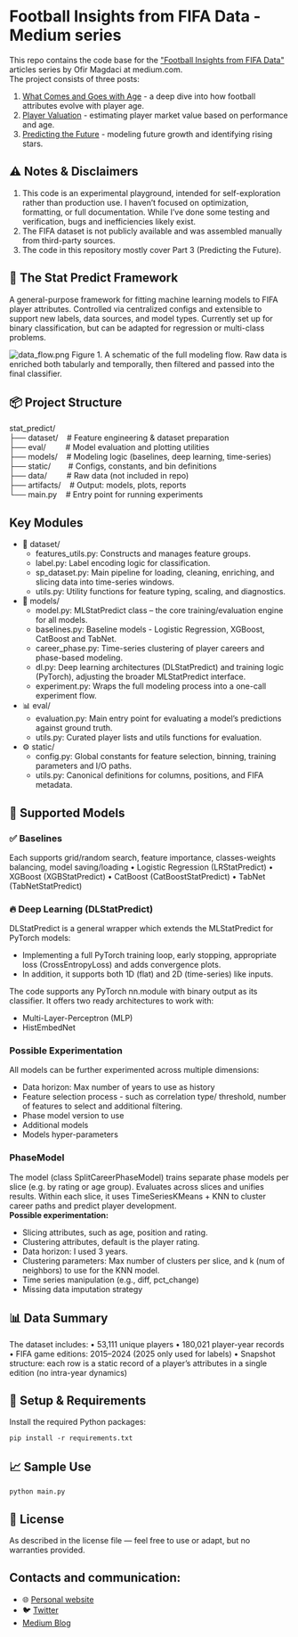 # Football Insights from FIFA Data - Medium series

This repo contains the code base for the <a href="https://medium.com/@ofirmagdaci">"Football Insights from FIFA
Data"</a> articles series by Ofir Magdaci at medium.com.<br>
The project consists of three posts:
1. <a href="https://medium.com/@ofirmagdaci/football-insights-from-fifa-data-what-comes-and-goes-with-age-2c4636bc99d1">
   What Comes and Goes with Age</a> - a deep dive into how football attributes evolve with player age.
2. <a href="https://medium.com/@ofirmagdaci/football-insights-from-fifa-data-player-valuation-55b1b748e05d">Player
   Valuation</a> - estimating player market value based on performance and age.
3. <a href="https://medium.com/@ofirmagdaci/">Predicting the Future</a> - modeling future growth and identifying
   rising stars.

## ⚠️ Notes & Disclaimers
1. This code is an experimental playground, intended for self-exploration rather than production use. I haven’t focused on optimization, formatting, or full documentation. While I’ve done some testing and verification, bugs and inefficiencies likely exist. 
2. The FIFA dataset is not publicly available and was assembled manually from third-party sources.
3. The code in this repository mostly cover Part 3 (Predicting the Future).

## 🧠 The Stat Predict Framework
A general-purpose framework for fitting machine learning models to FIFA player attributes. Controlled via centralized configs and extensible to support new labels, data sources, and model types.
Currently set up for binary classification, but can be adapted for regression or multi-class problems.

![data_flow.png](artifacts/figures/data_flow.png)
Figure 1. A schematic of the full modeling flow. Raw data is enriched both tabularly and temporally, then filtered and passed into the final classifier.

## 📦 Project Structure
stat_predict/<br>
├── dataset/&nbsp;&nbsp;&nbsp;&nbsp;# Feature engineering & dataset preparation<br>
├── eval/&nbsp;&nbsp;&nbsp;&nbsp;&nbsp;&nbsp;&nbsp;&nbsp;&nbsp;# Model evaluation and plotting utilities<br>
├── models/&nbsp;&nbsp;&nbsp;&nbsp;# Modeling logic (baselines, deep learning, time-series)<br>
├── static/&nbsp;&nbsp;&nbsp;&nbsp;&nbsp;&nbsp;&nbsp;&nbsp;# Configs, constants, and bin definitions<br>
├── data/&nbsp;&nbsp;&nbsp;&nbsp;&nbsp;&nbsp;&nbsp;&nbsp;&nbsp;# Raw data (not included in repo)<br>
├── artifacts/ &nbsp;&nbsp;&nbsp;# Output: models, plots, reports<br>
└── main.py &nbsp;&nbsp;&nbsp;# Entry point for running experiments<br>

## Key Modules
- 📁 dataset/
    - features_utils.py: Constructs and manages feature groups.
    - label.py: Label encoding logic for classification.
    - sp_dataset.py: Main pipeline for loading, cleaning, enriching, and slicing data into time-series windows.
    - utils.py: Utility functions for feature typing, scaling, and diagnostics.
- 🤖 models/
    - model.py: MLStatPredict class – the core training/evaluation engine for all models.
    - baselines.py: Baseline models - Logistic Regression, XGBoost, CatBoost and TabNet.
    - career_phase.py: Time-series clustering of player careers and phase-based modeling.
    - dl.py: Deep learning architectures (DLStatPredict) and training logic (PyTorch), adjusting the broader MLStatPredict interface.
    - experiment.py: Wraps the full modeling process into a one-call experiment flow.
- 📊 eval/
    - evaluation.py: Main entry point for evaluating a model’s predictions against ground truth.
    - utils.py: Curated player lists and utils functions for evaluation.
- ⚙️ static/
    - config.py: Global constants for feature selection, binning, training parameters and I/O paths.
    - utils.py: Canonical definitions for columns, positions, and FIFA metadata.

## 🤖 Supported Models
### ✅ Baselines
Each supports grid/random search, feature importance, classes-weights balancing, model saving/loading
	•	Logistic Regression (LRStatPredict)
	•	XGBoost (XGBStatPredict)
	•	CatBoost (CatBoostStatPredict)
	•	TabNet (TabNetStatPredict)

### 🔥 Deep Learning (DLStatPredict)
DLStatPredict is a general wrapper which extends the MLStatPredict for PyTorch models: 
- Implementing a full PyTorch training loop, early stopping, appropriate loss (CrossEntropyLoss) and adds convergence plots. <br>
- In addition, it supports both 1D (flat) and 2D (time-series) like inputs. 

The code supports any PyTorch nn.module with binary output as its classifier. It offers two ready architectures to work with:
- Multi-Layer-Perceptron (MLP)
- HistEmbedNet

### Possible Experimentation
All models can be further experimented across multiple dimensions:
- Data horizon: Max number of years to use as history
- Feature selection process - such as correlation type/ threshold, number of features to select and additional filtering.
- Phase model version to use
- Additional models
- Models hyper-parameters

### PhaseModel
The model (class SplitCareerPhaseModel) trains separate phase models per slice (e.g. by rating or age group). Evaluates across slices and unifies results.
Within each slice, it uses TimeSeriesKMeans + KNN to cluster career paths and predict player development.<br>
**Possible experimentation:**
- Slicing attributes, such as age, position and rating.
- Clustering attributes, default is the player rating.
- Data horizon: I used 3 years.
- Clustering parameters: Max number of clusters per slice, and k (num of neighbors) to use for the KNN model. 
- Time series manipulation (e.g., diff, pct_change)
- Missing data imputation strategy

## 📊 Data Summary
The dataset includes:
• 53,111 unique players
• 180,021 player-year records
• FIFA game editions: 2015–2024 (2025 only used for labels)
• Snapshot structure: each row is a static record of a player’s attributes in a single edition (no intra-year dynamics)

## 🔧 Setup & Requirements

Install the required Python packages:

```aiignore
pip install -r requirements.txt
```

## 📈 Sample Use

```aiignore
python main.py
```

## 📄 License

As described in the license file — feel free to use or adapt, but no warranties provided.

## Contacts and communication:

- 🌐 <a href="www.magdaci.com">Personal website</a>
- 🐦 <a href="https://twitter.com/Magdaci">Twitter</a>
- <a href="https://medium.com/@ofirmagdaci">Medium Blog</a>